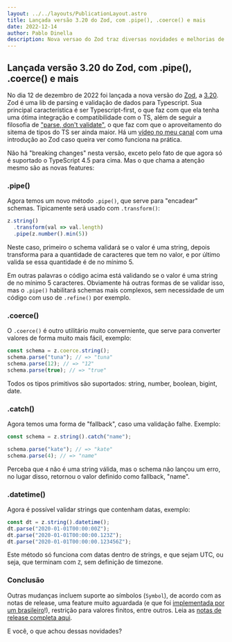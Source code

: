 ```yaml
---
layout: ../../layouts/PublicationLayout.astro
title: Lançada versão 3.20 do Zod, com .pipe(), .coerce() e mais
date: 2022-12-14
author: Pablo Dinella
description: Nova versao do Zod traz diversas novidades e melhorias de qualidade de vida, entre elas o .pipe(), .coerce(), .datetime() e mais. Confira!
--- 
```



## Lançada versão 3.20 do Zod, com .pipe(), .coerce() e mais

No dia 12 de dezembro de 2022 foi lançada a nova versão do [Zod](https://zod.dev/), a [3.20](https://github.com/colinhacks/zod/releases/tag/v3.20). Zod é uma lib de parsing e validação de dados para Typescript. Sua principal característica é ser Typescript-first, o que faz com que ela tenha uma ótima integração e compatibilidade com o TS, além de seguir a filosofia de ["parse, don't validate"](https://lexi-lambda.github.io/blog/2019/11/05/parse-don-t-validate/), o que faz com que o aproveitamento do sitema de tipos do TS ser ainda maior. Há um [vídeo no meu canal](https://youtu.be/RCXa_Ofus1Q) com uma introdução ao Zod caso queira ver como funciona na prática.

Não há "breaking changes" nesta versão, exceto pelo fato de que agora só é suportado o TypeScript 4.5 para cima. Mas o que chama a atenção mesmo são as novas features:

### .pipe()

Agora temos um novo método `.pipe()`, que serve para "encadear" schemas. Tipicamente será usado com `.transform()`:

```typescript
z.string()
  .transform(val => val.length)
  .pipe(z.number().min(5))
``` 

Neste caso, primeiro o schema validará se o valor é uma string, depois transforma para a quantidade de caracteres que tem no valor, e por último valida se essa quantidade é de no mínimo 5.

Em outras palavras o código acima está validando se o valor é uma string de no mínimo 5 caracteres. Obviamente há outras formas de se validar isso, mas o `.pipe()` habilitará schemas mais complexos, sem necessidade de um código com uso de  `.refine()` por exemplo.

### .coerce()

O `.coerce()` é outro utilitário muito converniente, que serve para converter valores de forma muito mais fácil, exemplo: 

```typescript
const schema = z.coerce.string();
schema.parse("tuna"); // => "tuna"
schema.parse(12); // => "12"
schema.parse(true); // => "true"
```

Todos os tipos primitivos são suportados: string, number, boolean, bigint, date.

### .catch()

Agora temos uma forma de "fallback", caso uma validação falhe. Exemplo: 

```typescript
const schema = z.string().catch("name");

schema.parse("kate"); // => "kate"
schema.parse(4); // => "name"
```

Perceba que `4` não é uma string válida, mas o schema não lançou um erro, no lugar disso, retornou o valor definido como fallback, "name".

### .datetime()

Agora é possível validar strings que contenham datas, exemplo: 

```typescript
const dt = z.string().datetime();
dt.parse("2020-01-01T00:00:00Z");
dt.parse("2020-01-01T00:00:00.123Z");
dt.parse("2020-01-01T00:00:00.123456Z");
```

Este método só funciona com datas dentro de strings, e que sejam UTC, ou seja, que terminam com `Z`, sem definição de timezone.

### Conclusão

Outras mudanças incluem suporte ao símbolos (`Symbol`), de acordo com as notas de release, uma feature muito aguardada (e que foi [implementada por um brasileiro](https://github.com/santosmarco-caribou)!), restrição para valores finitos, entre outros. Leia as [notas de release completa aqui](https://github.com/colinhacks/zod/releases/tag/v3.20).

E você, o que achou dessas novidades?